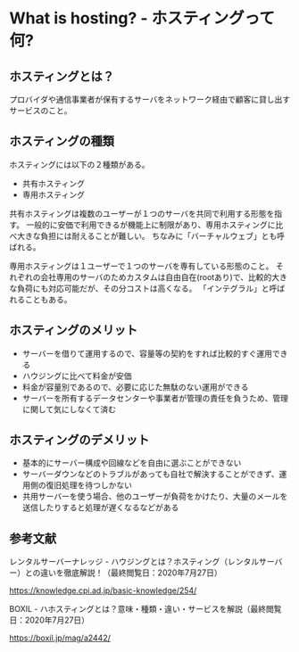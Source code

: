 # What is hosting? - ホスティングって何?
## ホスティングとは？
プロバイダや通信事業者が保有するサーバをネットワーク経由で顧客に貸し出すサービスのこと。

## ホスティングの種類
ホスティングには以下の２種類がある。

- 共有ホスティング
- 専用ホスティング

共有ホスティングは複数のユーザーが１つのサーバを共同で利用する形態を指す。
一般的に安価で利用できるが機能上に制限があり、専用ホスティングに比べ大きな負担には耐えることが難しい。
ちなみに「バーチャルウェブ」とも呼ばれる。

専用ホスティングは１ユーザーで１つのサーバを専有している形態のこと。
それぞれの会社専用のサーバのためカスタムは自由自在(rootあり)で、比較的大きな負荷にも対応可能だが、その分コストは高くなる。
「インテグラル」と呼ばれることもある。

## ホスティングのメリット
- サーバーを借りて運用するので、容量等の契約をすれば比較的すぐ運用できる
- ハウジングに比べて料金が安価
- 料金が容量別であるので、必要に応じた無駄のない運用ができる
- サーバーを所有するデータセンターや事業者が管理の責任を負うため、管理に関して気にしなくて済む

## ホスティングのデメリット
- 基本的にサーバー構成や回線などを自由に選ぶことができない
- サーバーダウンなどのトラブルがあっても自社で解決することができず、運用側の復旧処理を待つしかない
- 共用サーバーを使う場合、他のユーザーが負荷をかけたり、大量のメールを送信したりすると処理が遅くなるなどがある

## 参考文献
レンタルサーバーナレッジ - ハウジングとは？ホスティング（レンタルサーバー）との違いを徹底解説！（最終閲覧日：2020年7月27日）

https://knowledge.cpi.ad.jp/basic-knowledge/254/

BOXIL - ハホスティングとは？意味・種類・違い・サービスを解説（最終閲覧日：2020年7月27日）

https://boxil.jp/mag/a2442/

